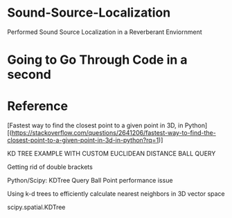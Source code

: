 # Sound-Source-Localization
Performed Sound Source Localization in a Reverberant Enviornment

# Going to Go Through Code in a second

# Reference

[Fastest way to find the closest point to a given point in 3D, in Python][(https://stackoverflow.com/questions/2641206/fastest-way-to-find-the-closest-point-to-a-given-point-in-3d-in-python?rq=1)]

KD TREE EXAMPLE WITH CUSTOM EUCLIDEAN DISTANCE BALL QUERY

Getting rid of double brackets

Python/Scipy: KDTree Query Ball Point performance issue

Using k-d trees to efficiently calculate nearest neighbors in 3D vector space

scipy.spatial.KDTree 
